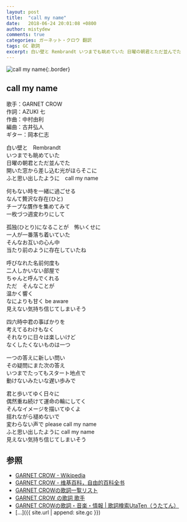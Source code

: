 ```yaml
---
layout: post
title:  "call my name"
date:   2018-06-24 20:01:08 +0800
author: mistydew
comments: true
categories: ガーネット・クロウ 翻訳
tags: GC 歌詞
excerpt: 白い壁と Rembrandt いつまでも眺めていた 日曜の朝君とただ並んでた
---
```

![call my name](https://raw.githubusercontent.com/mistydew/gc/master/images/cover/single/Single_08th_call_my_name.jpg){:.border}

## call my name

歌手：GARNET CROW<br>
作詞：AZUKI 七<br>
作曲：中村由利<br>
編曲：古井弘人<br>
ギター：岡本仁志

白い壁と　Rembrandt<br>
いつまでも眺めていた<br>
日曜の朝君とただ並んでた<br>
開いた窓から差し込む光がほらそこに<br>
ふと思い出したように　call my name

何もない時を一緒に過ごせる<br>
なんて贅沢な存在(ひと)<br>
チープな贋作を集めてみて<br>
一枚づつ週変わりにして

孤独(ひとり)になることが　怖いくせに<br>
一人が一番落ち着いていた<br>
そんなお互いの心ん中<br>
当たり前のように存在していたね

呼びなれた名前何度も<br>
二人しかいない部屋で<br>
ちゃんと呼んでくれる<br>
ただ　そんなことが<br>
温かく響く<br>
なによりも甘く be aware<br>
見えない気持ち信じてしまいそう

四六時中君の事ばかりを<br>
考えてるわけもなく<br>
それなりに日々は楽しいけど<br>
なくしたくないものは一つ

一つの答えに新しい問い<br>
その疑問にまた次の答え<br>
いつまでたってもスタート地点で<br>
動けないみたいな遅い歩みで

君と歩いてゆく日々に<br>
偶然重ね続けて運命の輪にしてく<br>
そんなイメージを描いてゆくよ<br>
揺れながら褪めないで<br>
変わらない声で please call my name<br>
ふと思い出したように call my name<br>
見えない気持ち信じてしまいそう

## 参照
* [GARNET CROW - Wikipedia](https://ja.wikipedia.org/wiki/GARNET_CROW)
* [GARNET CROW - 维基百科，自由的百科全书](https://zh.wikipedia.org/wiki/GARNET_CROW)
* [GARNET CROWの歌詞一覧リスト](https://www.uta-net.com/artist/344)
* [GARNET CROW の歌詞 歌手](http://www.kasi-time.com/subcat-uta-167-1.html)
* [GARNET CROWの歌詞・音楽・情報 \| 歌詞検索UtaTen（うたてん）](https://utaten.com/artist/GARNET+CROW)
* [...]({{ site.url | append: site.gc }})
